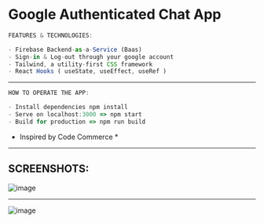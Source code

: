 # Google Authenticated Chat App


```ts
FEATURES & TECHNOLOGIES:

- Firebase Backend-as-a-Service (Baas)
- Sign-in & Log-out through your google account
- Tailwind, a utility-first CSS framework
- React Hooks ( useState, useEffect, useRef )

```

<hr>

```ts
HOW TO OPERATE THE APP:

- Install dependencies npm install
- Serve on localhost:3000 => npm start
- Build for production => npm run build

```

* Inspired by Code Commerce *

<hr>

## SCREENSHOTS:

![image](https://user-images.githubusercontent.com/90147636/190183478-0b3c77a3-f291-4b34-b1c0-919cafda8958.png)

<hr>

![image](https://user-images.githubusercontent.com/90147636/190183513-45be51b0-2d77-42db-9b5a-9ba72eea98f5.png)
